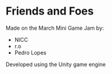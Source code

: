 Friends and Foes
=================


Made on the March Mini Game Jam by:
 - NICC
 - r.o
 - Pedro Lopes


Developed using the Unity game engine
